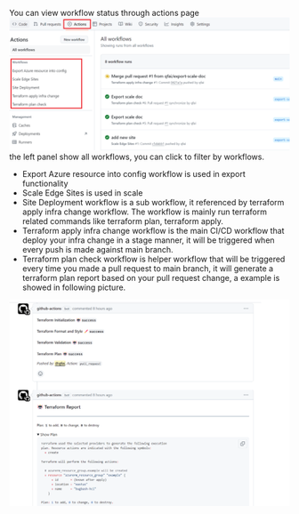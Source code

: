 You can view workflow status through actions page
<img src="./img/view_action.png" alt="viewaction" width="800"/>
the left panel show all workflows, you can click to filter by workflows.


- Export Azure resource into config workflow is used in export functionality
- Scale Edge Sites is used in scale
- Site Deployment workflow is a sub workflow, it referenced by terraform apply infra change workflow. The workflow is mainly run terraform related commands like terraform plan, terraform apply.
- Terraform apply infra change workflow is the main CI/CD workflow that deploy your infra change in a stage manner, it will be triggered when every push is made against main branch.
- Terraform plan check workflow is helper workflow that will be triggered every time you made a pull request to main branch, it will generate a terraform plan report based on your pull request change, a example is showed in following picture.

<img src="./img/terraform_plan_result.png" alt="terraform plan result" width="800"/>

